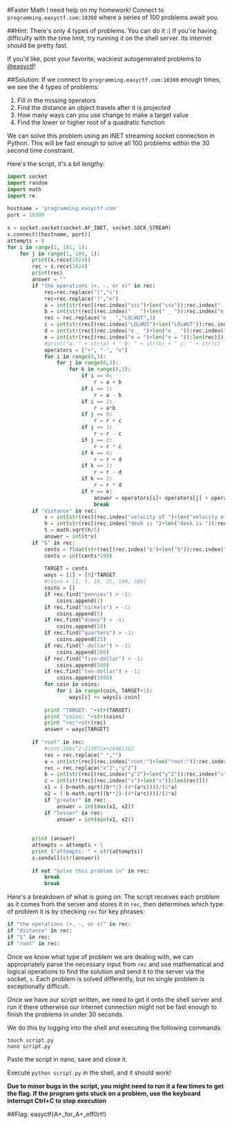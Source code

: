#Faster Math
I need help on my homework! Connect to `programming.easyctf.com:10300` where a series of 100 problems await you.

##Hint:
There's only 4 types of problems. You can do it :) If you're having difficulty with the time limit, try running it on the shell server. Its internet should be pretty fast.

If you'd like, post your favorite, wackiest autogenerated problems to [@easyctf](http://twitter.com/easyctf)!

##Solution:
If we connect to `programming.easyctf.com:10300` enough times, we see the 4 types of problems:

1. Fill in the missing operators
2. Find the distance an object travels after it is projected
3. How many ways can you use change to make a target value
4. Find the lower or higher root of a quadratic function

We can solve this problem using an INET streaming socket connection in Python. This will be fast enough to solve all 100 problems within the 30 second time constraint.

Here's the script, it's a bit lengthy:
```python
import socket
import random
import math
import re
 
hostname = 'programming.easyctf.com'
port = 10300
 
s = socket.socket(socket.AF_INET, socket.SOCK_STREAM)
s.connect((hostname, port))
attempts = 0
for i in range(1, 101, 1):
    for j in range(1, 100, 1):
        print(s.recv(1024))
        rec = s.recv(1024)
        print(rec)
        answer = ""
        if "the operations (+, -, or x)" in rec:
            rec=rec.replace("(","s")
            rec=rec.replace(")","e")
            a = int(str(rec[(rec.index("sss")+len("sss")):rec.index(" _ ")]))
            b = int(str(rec[(rec.index(" _ ")+len(" _ ")):rec.index("e _ ")]))
            rec = rec.replace("e _ ","LOLWUT",1)
            c = int(str(rec[(rec.index("LOLWUT")+len("LOLWUT")):rec.index("e _ ")]))
            d = int(str(rec[(rec.index("e _ ")+len("e _ ")):rec.index("e = ")]))
            e = int(str(rec[(rec.index("e = ")+len("e = ")):len(rec)]))
            #print("a: " + str(a) + " b: " + str(b) + " c: " + str(c)  + " d: " + str(d)  + " e: " + str(e) )
            operators = ["+", "-", "x"]
            for i in range(0,3):
                for j in range(0,3):
                    for k in range(0,3):
                        if i == 0:
                            r = a + b
                        if i == 1:
                            r = a - b
                        if i == 2:
                            r = a*b
                        if j == 0:
                            r = r + c
                        if j == 1:
                            r = r - c
                        if j == 2:
                            r = r * c
                        if k == 0:
                            r = r + d
                        if k == 1:
                            r = r - d
                        if k == 2:
                            r = r * d
                        if r == e:
                            answer = operators[i]+ operators[j] + operators[k]
                            break
        if "distance" in rec:
            v = int(str(rec[(rec.index("velocity of ")+len("velocity of ")):rec.index(" m/s.")]))
            h = int(str(rec[(rec.index("desk is ")+len("desk is ")):rec.index(" m tall")]))
            t = math.sqrt(h/5)
            answer = int(t*v)
        if "$" in rec:
            cents = float(str(rec[(rec.index("$")+len("$")):rec.index(" purchase")]))
            cents = int(cents*100)
 
            TARGET = cents
            ways = [1] + [0]*TARGET
            #coins = [1, 5, 10, 25, 100, 500]
            coins = []
            if rec.find("pennies") > -1:
                coins.append(1)
            if rec.find("nickels") > -1:
                coins.append(5)
            if rec.find("dimes") > -1:
                coins.append(10)
            if rec.find("quarters") > -1:
                coins.append(25)
            if rec.find(" dollar") > -1:
                coins.append(100)
            if rec.find("five-dollar") > -1:
                coins.append(500)
            if rec.find("ten-dollar") > -1:
                coins.append(1000)
            for coin in coins:
                for i in range(coin, TARGET+1):
                    ways[i] += ways[i-coin]
 
            print "TARGET: "+str(TARGET)
            print "coins: "+str(coins)
            print "rec"+str(rec)
            answer = ways[TARGET]
    
        if "root" in rec:
            #root:386x^2-213072x+26482302
            rec = rec.replace(" ","")
            a = int(str(rec[(rec.index("root:")+len("root:")):rec.index("x^2")]))
            rec = rec.replace("x^2","y^2")
            b = int(str(rec[(rec.index("y^2")+len("y^2")):rec.index("x")]))
            c = int(str(rec[(rec.index("x")+len("x")):len(rec)]))
            x1 = (-b+math.sqrt((b**2)-(4*(a*c))))/(2*a)
            x2 = (-b-math.sqrt((b**2)-(4*(a*c))))/(2*a)
            if "greater" in rec:
                answer = int(max(x1, x2))
            if "lesser" in rec:
                answer = int(min(x1, x2))
 
 
        print (answer)
        attempts = attempts + 1
        print ("attempts: " + str(attempts))
        s.sendall(str(answer))
 
        if not "Solve this problem in" in rec:
            break
            break
```

Here's a breakdown of what is going on:
The script receives each problem as it comes from the server and stores it in `rec`, then determines which type of problem it is by checking `rec` for key phrases:
```python
if "the operations (+, -, or x)" in rec:
if "distance" in rec:
if "$" in rec:
if "root" in rec:
```

Once we know what type of problem we are dealing with, we can appropriately parse the necessary input from `rec` and use mathematical and logical operations to find the solution and send it to the server via the socket, `s`. Each problem is solved differently, but no single problem is exceptionally difficult.

Once we have our script written, we need to get it onto the shell server and run it there otherwise our internet connection might not be fast enough to finish the problems in under 30 seconds.

We do this by logging into the shell and executing the following commands:
```
touch script.py
nano script.py
```

Paste the script in nano, save and close it.

Execute `python script.py` in the shell, and it should work!

**Due to minor bugs in the script, you might need to run it a few times to get the flag. If the program gets stuck on a problem, use the keyboard interrupt Ctrl+C to stop execution**

##Flag: easyctf{A+_for_A+_eff0rt!} 